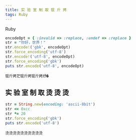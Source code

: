 ```yaml
---
title: 实 验 室 制 取 锟 斤 拷
tags: Ruby
---
```


Ruby

```ruby
encodeOpt = { :invalid => :replace, :undef => :replace }
str = "你好，世界！"
str.encode!('gbk', encodeOpt)
str.force_encoding('utf-8')
str.encode!('utf-8', encodeOpt)
str.force_encoding('gbk')
puts str.encode('utf-8', encodeOpt)
```

```
锟斤拷茫锟斤拷锟斤拷纾�
```

## 实 验 室 制 取 烫 烫 烫

```ruby
str = String.new(encoding: 'ascii-8bit')
str << 0xcc
str *= 20
str.force_encoding('gbk')
puts str.encode('utf-8')
```

```
烫烫烫烫烫烫烫烫烫烫
```
